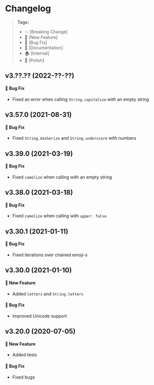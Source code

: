 Changelog
=========

> **Tags:**
> - :boom:       [Breaking Change]
> - :rocket:     [New Feature]
> - :bug:        [Bug Fix]
> - :memo:       [Documentation]
> - :house:      [Internal]
> - :nail_care:  [Polish]

## v3.??.?? (2022-??-??)

#### :bug: Bug Fix

* Fixed an error when calling `String.capitalize` with an empty string

## v3.57.0 (2021-08-31)

#### :bug: Bug Fix

* Fixed `String.dasherize` and `String.underscore` with numbers

## v3.39.0 (2021-03-19)

#### :bug: Bug Fix

* Fixed `camelize` when calling with an empty string

## v3.38.0 (2021-03-18)

#### :bug: Bug Fix

* Fixed `camelize` when calling with `upper: false`

## v3.30.1 (2021-01-11)

#### :bug: Bug Fix

* Fixed iterations over chained emoji-s

## v3.30.0 (2021-01-10)

#### :rocket: New Feature

* Added `letters` and `String.letters`

#### :bug: Bug Fix

* Improved Unicode support

## v3.20.0 (2020-07-05)

#### :rocket: New Feature

* Added tests

#### :bug: Bug Fix

* Fixed bugs
